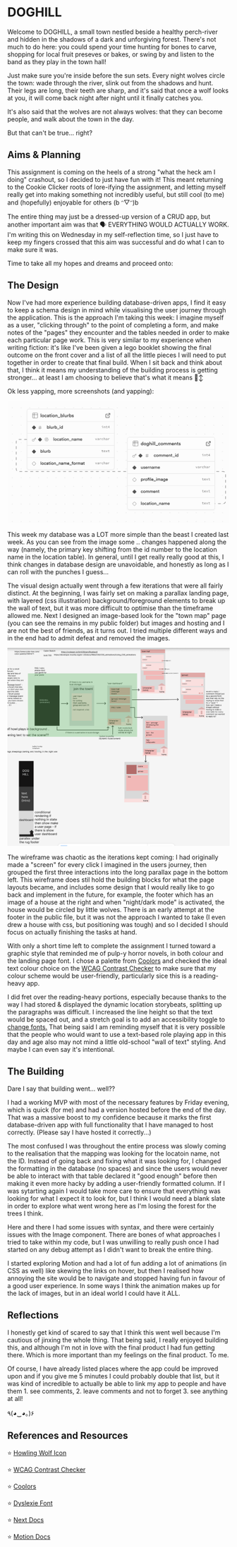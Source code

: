 # DOGHILL

Welcome to DOGHILL, a small town nestled beside a healthy perch-river and hidden in the shadows of a dark and unforgiving forest. There's not much to do here: you could spend your time hunting for bones to carve, shopping for local fruit preseves or bakes, or swing by and listen to the band as they play in the town hall!

Just make sure you're inside before the sun sets. Every night wolves circle the town: wade through the river, slink out from the shadows and hunt. Their legs are long, their teeth are sharp, and it's said that once a wolf looks at you, it will come back night after night until it finally catches you.

It's also said that the wolves are not always wolves: that they can become people, and walk about the town in the day.

But that can't be true... right?

## Aims & Planning

This assignment is coming on the heels of a strong "what the heck am I doing" crashout, so I decided to just have fun with it! This meant returning to the Cookie Clicker roots of lore-ifying the assignment, and letting myself really get into making something not incredibly useful, but still cool (to me) and (hopefully) enjoyable for others (b ᵔ▽ᵔ)b

The entire thing may just be a dressed-up version of a CRUD app, but another important aim was that 🗣️ EVERYTHING WOULD ACTUALLY WORK. I'm writing this on Wednesday in my self-reflection time, so I just have to keep my fingers crossed that this aim was successful and do what I can to make sure it was.

Time to take all my hopes and dreams and proceed onto:

## The Design

Now I've had more experience building database-driven apps, I find it easy to keep a schema design in mind while visualising the user journey through the application. This is the approach I'm taking this week: I imagine myself as a user, "clicking through" to the point of completing a form, and make notes of the "pages" they encounter and the tables needed in order to make each particular page work. This is very similar to my experience when writing fiction: it's like I've been given a lego booklet showing the final outcome on the front cover and a list of all the little pieces I will need to put together in order to create that final build. When I sit back and think about that, I think it means my understanding of the building process is getting stronger... at least I am choosing to believe that's what it means 🙂‍↕️

Ok less yapping, more screenshots (and yapping):

![a schema for a database with 2 tables](public/schema.png)

This week my database was a LOT more simple than the beast I created last week. As you can see from the image some .. changes happened along the way (namely, the primary key shifting from the id number to the location name in the location table). In general, until I get really really good at this, I think changes in database design are unavoidable, and honestly as long as I can roll with the punches I guess...

The visual design actually went through a few iterations that were all fairly distinct. At the beginning, I was fairly set on making a parallax landing page, with layered (css illustration) background/foreground elements to break up the wall of text, but it was more difficult to optimise than the timeframe allowed me. Next I designed an image-based look for the "town map" page (you can see the remains in my public folder) but images and hosting and I are not the best of friends, as it turns out. I tried multiple different ways and in the end had to admit defeat and removed the images.

![a screenshot of figma showing a chaotic wireframe](public/wireframe.png)

The wireframe was chaotic as the iterations kept coming: I had originally made a "screen" for every click I imagined in the users journey, then grouped the first three interactions into the long parallax page in the bottom left. This wireframe does stil hold the building blocks for what the page layouts became, and includes some design that I would really like to go back and implement in the future, for example, the footer which has an image of a house at the right and when "night/dark mode" is activated, the house would be circled by little wolves. There is an early attempt at the footer in the public file, but it was not the approach I wanted to take (I even drew a house with css, but positioning was tough) and so I decided I should focus on actually finishing the tasks at hand.

With only a short time left to complete the assignment I turned toward a graphic style that reminded me of pulp-y horror novels, in both colour and the landing page font. I chose a palette from <a href="https://coolors.co/palette/220901-621708-941b0c-bc3908-f6aa1c">Coolors</a> and checked the ideal text colour choice on the <a href="https://webaim.org/resources/contrastchecker/"> WCAG Contrast Checker</a> to make sure that my colour scheme would be user-friendly, particularly sice this is a reading-heavy app.

I did fret over the reading-heavy portions, especially because thanks to the way I had stored & displayed the dynamic location storybeats, splitting up the paragraphs was difficult. I increased the line height so that the text would be spaced out, and a stretch goal is to add an accessibility toggle to <a href="https://dyslexiefont.com">change fonts.</a> That being said I am reminding myself that it is very possible that the people who would want to use a text-based role playing app in this day and age also may not mind a little old-school "wall of text" styling. And maybe I can even say it's intentional.

## The Building

Dare I say that building went... well??

I had a working MVP with most of the necessary features by Friday evening, which is quick (for me) and had a version hosted before the end of the day. That was a massive boost to my confidence because it marks the first database-driven app with full functionality that I have managed to host correctly. (Please say I have hosted it correctly...)

The most confused I was throughout the entire process was slowly coming to the realisation that the mapping was looking for the locatoin name, not the ID. Instead of going back and fixing what it was looking for, I changed the formatting in the database (no spaces) and since the users would never be able to interact with that table declared it "good enough" before then making it even more hacky by adding a user-friendly formatted column. If I was sytarting again I would take more care to ensure that everything was looking for what I expect it to look for, but I think I would need a blank slate in order to explore what went wrong here as I'm losing the forest for the trees I think.

Here and there I had some issues with syntax, and there were certainly issues with the Image component. There are bones of what approaches I tried to take within my code, but I was unwilling to really push once I had started on any debug attempt as I didn't want to break the entire thing.

I started exploring Motion and had a lot of fun adding a lot of animations (in CSS as well) like skewing the links on hover, but then I realised how annoying the site would be to navigate and stopped having fun in favour of a good user experience. In some ways I think the animation makes up for the lack of images, but in an ideal world I could have it ALL.

## Reflections

I honestly get kind of scared to say that I think this went well because I'm cautious of jinxing the whole thing. That being said, I really enjoyed building this, and although I'm not in love with the final product I had fun getting there. Which is more important than my feelings on the final product. To me.

Of course, I have already listed places where the app could be improved upon and if you give me 5 minutes I could probably double that list, but it was kind of incredible to actually be able to link my app to people and have them 1. see comments, 2. leave comments and not to forget 3. see anything at all!

٩(◕‿◕｡)۶

## References and Resources

⭐️ <a href="https://icon-icons.com/icon/wolf-howl/38004"> Howling Wolf Icon</a>

⭐️ <a href="https://webaim.org/resources/contrastchecker/"> WCAG Contrast Checker</a>

⭐️ <a href ="https://coolors.co/palette/220901-621708-941b0c-bc3908-f6aa1c">Coolors</a>

⭐️ <a href="https://dyslexiefont.com">Dyslexie Font</a>

⭐️ <a href="https://nextjs.org">Next Docs</a>

⭐️ <a href="https://motion.dev">Motion Docs</a>

